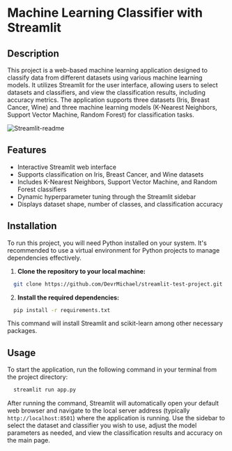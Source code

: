 
# Machine Learning Classifier with Streamlit

## Description

This project is a web-based machine learning application designed to classify data from different datasets using various machine learning models. It utilizes Streamlit for the user interface, allowing users to select datasets and classifiers, and view the classification results, including accuracy metrics. The application supports three datasets (Iris, Breast Cancer, Wine) and three machine learning models (K-Nearest Neighbors, Support Vector Machine, Random Forest) for classification tasks.

![Streamlit-readme](https://github.com/DevrMichael/streamlit-test-project/assets/88589247/e0863fba-9fef-4b4b-a683-ed4ae4b61784)


## Features

- Interactive Streamlit web interface
- Supports classification on Iris, Breast Cancer, and Wine datasets
- Includes K-Nearest Neighbors, Support Vector Machine, and Random Forest classifiers
- Dynamic hyperparameter tuning through the Streamlit sidebar
- Displays dataset shape, number of classes, and classification accuracy

## Installation

To run this project, you will need Python installed on your system. It's recommended to use a virtual environment for Python projects to manage dependencies effectively.

1. **Clone the repository to your local machine:**
```bash
  git clone https://github.com/DevrMichael/streamlit-test-project.git
```
   
2. **Install the required dependencies:**
 ```bash
   pip install -r requirements.txt
   ```
   This command will install Streamlit and scikit-learn among other necessary packages.

## Usage

To start the application, run the following command in your terminal from the project directory:
```bash
  streamlit run app.py
  ```
After running the command, Streamlit will automatically open your default web browser and navigate to the local server address (typically `http://localhost:8501`) where the application is running. Use the sidebar to select the dataset and classifier you wish to use, adjust the model parameters as needed, and view the classification results and accuracy on the main page.

